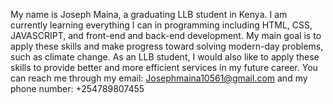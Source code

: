 My name is Joseph Maina, a graduating LLB student in Kenya.
I am currently learning everything I can in programming including HTML, CSS, JAVASCRIPT, and front-end and back-end development.
My main goal is to apply these skills and make progress toward solving modern-day problems, such as climate change.
As an LLB student, I would also like to apply these skills to provide better and more efficient services in my future career.
You can reach me through my email: Josephmaina10561@gmail.com and my phone number: +254789807455
